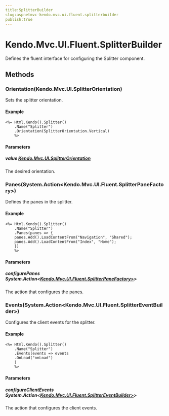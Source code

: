 ```yaml
---
title:SplitterBuilder
slug:aspnetmvc-kendo.mvc.ui.fluent.splitterbuilder
publish:true
---
```


# Kendo.Mvc.UI.Fluent.SplitterBuilder

Defines the fluent interface for configuring the Splitter component.

## Methods

### Orientation(Kendo.Mvc.UI.SplitterOrientation)
Sets the splitter orientation.

#### Example
    <%= Html.Kendo().Splitter()
        .Name("Splitter")
        .Orientation(SplitterOrientation.Vertical)
        %>

#### Parameters

##### value [Kendo.Mvc.UI.SplitterOrientation](/api/wrappers/aspnet-mvc/Kendo.Mvc.UI/SplitterOrientation)
The desired orientation.

### Panes(System.Action<Kendo.Mvc.UI.Fluent.SplitterPaneFactory>)
Defines the panes in the splitter.

#### Example
    <%= Html.Kendo().Splitter()
        .Name("Splitter")
        .Panes(panes => {
        panes.Add().LoadContentFrom("Navigation", "Shared");
        panes.Add().LoadContentFrom("Index", "Home");
        })
        %>

#### Parameters

##### configurePanes System.Action<[Kendo.Mvc.UI.Fluent.SplitterPaneFactory>](/api/wrappers/aspnet-mvc/Kendo.Mvc.UI.Fluent/SplitterPaneFactory>)>
The action that configures the panes.

### Events(System.Action<Kendo.Mvc.UI.Fluent.SplitterEventBuilder>)
Configures the client events for the splitter.

#### Example
    <%= Html.Kendo().Splitter()
        .Name("Splitter")
        .Events(events => events
        .OnLoad("onLoad")
        )
        %>

#### Parameters

##### configureClientEvents System.Action<[Kendo.Mvc.UI.Fluent.SplitterEventBuilder>](/api/wrappers/aspnet-mvc/Kendo.Mvc.UI.Fluent/SplitterEventBuilder>)>
The action that configures the client events.